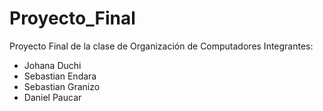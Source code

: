 # Proyecto_Final
Proyecto Final de la clase de Organización de Computadores
Integrantes:
- Johana Duchi
- Sebastian Endara
- Sebastian Granizo
- Daniel Paucar
